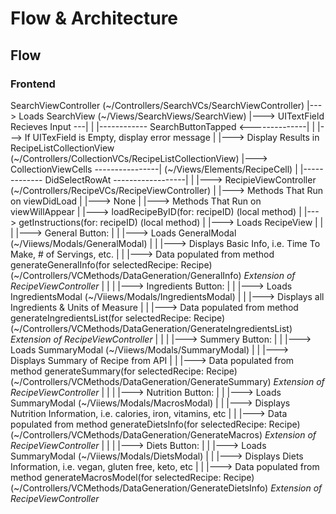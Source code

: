 #  Flow & Architecture

## Flow

### Frontend
SearchViewController (~/Controllers/SearchVCs/SearchViewController)
            |---> Loads SearchView (~/Views/SearchViews/SearchView)
                  |---> UITextField Recieves Input ---|
                                                      |
      |------------ SearchButtonTapped <--------------|
      |
      |---> If UITexField is Empty, display error message
      |
      |---> Display Results in RecipeListCollectionView (~/Controllers/CollectionVCs/RecipeListCollectionView) 
            |---> CollectionViewCells ----------------| (~/Views/Elements/RecipeCell)
                                                      |
      |------------- DidSelectRowAt ------------------|
      |
      |---> RecipieViewController (~/Controllers/RecipeVCs/RecipeViewController)
            |
            |---> Methods That Run on viewDidLoad
            |     |---> None
            |
            |---> Methods That Run on viewWillAppear
            |     |---> loadRecipeByID(for: recipeID)   (local method)
            |     |---> getInstructions(for: recipeID)  (local method)
            |
            |---> Loads RecipeView
            |     |
            |     |---> General Button: 
            |     |     |---> Loads GeneralModal (~/Viiews/Modals/GeneralModal)
            |     |     |---> Displays Basic Info, i.e. Time To Make, # of Servings, etc.
            |     |     |---> Data populated from method generateGeneralInfo(for selectedRecipe: Recipe) (~/Controllers/VCMethods/DataGeneration/GeneralInfo) *Extension of RecipeViewController*
            |     |
            |     |---> Ingredients Button:
            |     |     |---> Loads IngredientsModal (~/Viiews/Modals/IngredientsModal)
            |     |     |---> Displays all Ingredients & Units of Measure
            |     |     |---> Data populated from method generateIngredientsList(for selectedRecipe: Recipe) (~/Controllers/VCMethods/DataGeneration/GenerateIngredientsList) *Extension of RecipeViewController*
            |     |
            |     |---> Summery Button:
            |     |     |---> Loads SummaryModal (~/Viiews/Modals/SummaryModal)
            |     |     |---> Displays Summary of Recipe from API
            |     |     |---> Data populated from method generateSummary(for selectedRecipe: Recipe) (~/Controllers/VCMethods/DataGeneration/GenerateSummary) *Extension of RecipeViewController*
            |     |
            |     |---> Nutrition Button:
            |     |     |---> Loads SummaryModal (~/Viiews/Modals/MacrosModal)
            |     |     |---> Displays Nutrition Information, i.e. calories, iron, vitamins, etc
            |     |     |---> Data populated from method generateDietsInfo(for selectedRecipe: Recipe) (~/Controllers/VCMethods/DataGeneration/GenerateMacros) *Extension of RecipeViewController*
            |     |
            |     |---> Diets Button:
            |     |     |---> Loads SummaryModal (~/Viiews/Modals/DietsModal)
            |     |     |---> Displays Diets Information, i.e. vegan, gluten free, keto, etc
            |     |     |---> Data populated from method generateMacrosModel(for selectedRecipe: Recipe) (~/Controllers/VCMethods/DataGeneration/GenerateDietsInfo) *Extension of RecipeViewController*



